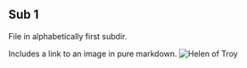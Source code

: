 ## Sub 1 ##

File in alphabetically first subdir.

Includes a link to an image in pure markdown.  ![Helen of Troy][imgref]

[imgref]: urn:cite:hmt:vaimg.VA001VN-0503@0.176,0.2855,0.137,0.0834

